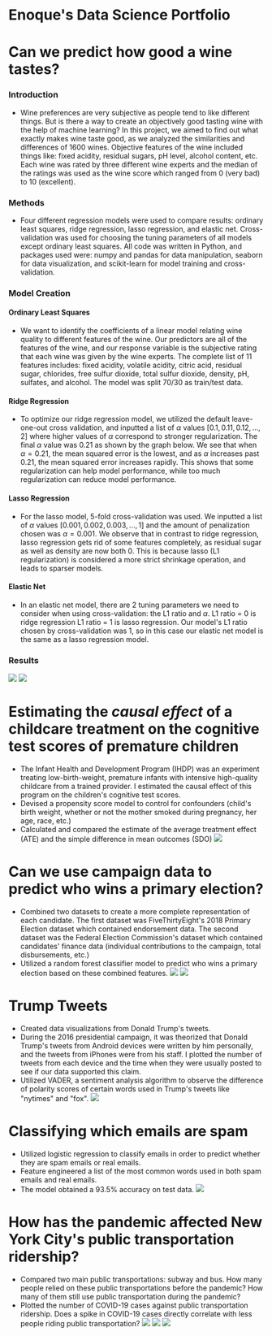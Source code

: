 # Enoque's Data Science Portfolio

# Can we predict how good a wine tastes?
### Introduction
* Wine preferences are very subjective as people tend to like different things. But is there a way to create an objectively good tasting wine with the help of machine learning? In this project, we aimed to find out what exactly makes wine taste good, as we analyzed the similarities and differences of 1600 wines. Objective features of the wine included things like: fixed acidity, residual sugars, pH level, alcohol content, etc. Each wine was rated by three different wine experts and the median of the ratings was used as the wine score which ranged from 0 (very bad) to 10 (excellent).
### Methods
* Four different regression models were used to compare results: ordinary least squares, ridge regression, lasso regression, and elastic net. Cross-validation was used for choosing the tuning parameters of all models except ordinary least squares. All code was written in Python, and packages used were: numpy and pandas for data manipulation, seaborn for data visualization, and scikit-learn for model training and cross-validation.
### Model Creation
#### Ordinary Least Squares
* We want to identify the coefficients of a linear model relating wine quality to different features of the wine. Our predictors are all of the features of the wine, and our response variable is the subjective rating that each wine was given by the wine experts. The complete list of 11 features includes: fixed acidity, volatile acidity, citric acid, residual sugar, chlorides, free sulfur dioxide, total sulfur dioxide, density, pH, sulfates, and alcohol. The model was split 70/30 as train/test data.
#### Ridge Regression
* To optimize our ridge regression model, we utilized the default leave-one-out cross validation, and inputted a list of $\alpha$ values $[0.1, 0.11, 0.12, ..., 2]$ where higher values of $\alpha$ correspond to stronger regularization. The final $\alpha$ value was 0.21 as shown by the graph below. We see that when $\alpha=0.21$, the mean squared error is the lowest, and as $\alpha$ increases past 0.21, the mean squared error increases rapidly. This shows that some regularization can help model performance, while too much regularization can reduce model performance.
#### Lasso Regression
* For the lasso model, 5-fold cross-validation was used. We inputted a list of $\alpha$ values $[0.001, 0.002, 0.003, ..., 1]$ and the amount of penalization chosen was $\alpha=0.001$. We observe that in contrast to ridge regression, lasso regression gets rid of some features completely, as residual sugar as well as density are now both 0. This is because lasso (L1 regularization) is considered a more strict shrinkage operation, and leads to sparser models.
#### Elastic Net
* In an elastic net model, there are 2 tuning parameters we need to consider when using cross-validation: the L1 ratio and $\alpha$. 
L1 ratio = 0 is ridge regression
L1 ratio = 1 is lasso regression.
Our model's L1 ratio chosen by cross-validation was 1, so in this case our elastic net model is the same as a lasso regression model.
### Results
![](/images/wine%201.jpg)
![](/images/Wine%20image%202.jpg)

# Estimating the _causal effect_ of a childcare treatment on the cognitive test scores of premature children
* The Infant Health and Development Program (IHDP) was an experiment treating low-birth-weight, premature infants with intensive high-quality childcare from a trained provider. I estimated the causal effect of this program on the children's cognitive test scores.
* Devised a propensity score model to control for confounders (child's birth weight, whether or not the mother smoked during pregnancy, her age, race, etc.)
* Calculated and compared the estimate of the average treatment effect (ATE) and the simple difference in mean outcomes (SDO)
![](/images/causal%20inf%20image.jpg)

# Can we use campaign data to predict who wins a primary election?
* Combined two datasets to create a more complete representation of each candidate. The first dataset was FiveThirtyEight's 2018 Primary Election dataset which contained endorsement data. The second dataset was the Federal Election Commission's dataset which contained candidates' finance data (individual contributions to the campaign, total disbursements, etc.)
* Utilized a random forest classifier model to predict who wins a primary election based on these combined features.
![](/images/endorsement%20image.jpg)
![](/images/Election%20proj%20image.jpg)

# Trump Tweets
* Created data visualizations from Donald Trump's tweets.
* During the 2016 presidential campaign, it was theorized that Donald Trump's tweets from Android devices were written by him personally, and the tweets from iPhones were from his staff. I plotted the number of tweets from each device and the time when they were usually posted to see if our data supported this claim.
* Utilized VADER, a sentiment analysis algorithm to observe the difference of polarity scores of certain words used in Trump's tweets like "nytimes" and "fox".
![](/images/github%20trump%20tweets%20image.jpg)

# Classifying which emails are spam
* Utilized logistic regression to classify emails in order to predict whether they are spam emails or real emails.
* Feature engineered a list of the most common words used in both spam emails and real emails.
* The model obtained a 93.5% accuracy on test data.
![](/images/Spam%20Ham%20proj%20image.jpg)

# How has the pandemic affected New York City's public transportation ridership?
* Compared two main public transportations: subway and bus. How many people relied on these public transportations before the pandemic? How many of them still use public transportation during the pandemic?
* Plotted the number of COVID-19 cases against public transportation ridership. Does a spike in COVID-19 cases directly correlate with less people riding public transportation?
![](/images/nyc%20page%201.jpg)
![](/images/nyc%20page%202.jpg)
![](/images/nyc%20page%203.jpg)

